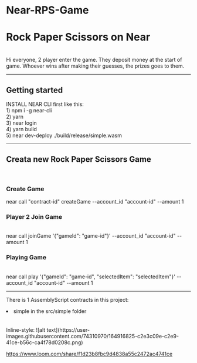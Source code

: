 # Near-RPS-Game
<h1>Rock Paper Scissors on Near </h1> </br>
Hi everyone,
2 player enter the game. They deposit money at the start of game. Whoever wins after making their guesses, the prizes goes to them.
</br>
<hr>
<h2>Getting started</h2>
INSTALL NEAR CLI first like this: </br>
1) npm i -g near-cli </br>
2) yarn </br>
3) near login </br>
4) yarn build </br>
5) near dev-deploy ./build/release/simple.wasm </br>
<hr>

<h2>Creata new Rock Paper Scissors Game </h2>
</br>
<h3> Create Game </h3>
near call "contract-id" createGame --account_id "account-id" --amount 1
  </br>
<h3>Player 2 Join Game </h3> </br>
near call <contract-id> joinGame '{"gameId": "game-id"}' --account_id "account-id" --amount 1
  </br>
<h3>Playing Game  </h3> </br>
near call <contract-id> play '{"gameId": "game-id", "selectedItem": "selectedItem"}' --account_id "account-id" --amount 1
  <hr>
  
  There is 1 AssemblyScript contracts in this project:

  <li>simple in the src/simple folder</li>
  </br>
  </br>
Inline-style: 
![alt text](https://user-images.githubusercontent.com/74310970/164916825-c2e3c09e-c2e9-41ce-b56c-ca4f78d0208c.png)

</br>
  
  https://www.loom.com/share/f1d23b8fbc9d4838a55c2472ac4741ce



